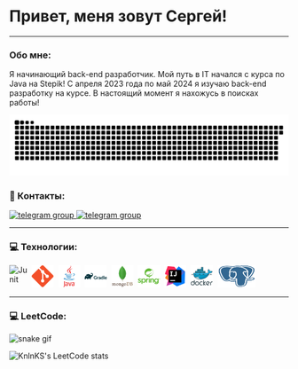 # Привет, меня зовут Сергей!

---

###  Обо мне:

Я начинающий back-end разработчик. Мой путь в IT начался с курса по Java на Stepik! С апреля 2023 года по май 2024 я изучаю back-end разработку на курсе. В настоящий момент я нахожусь в поисках работы!


<p align="center">
 <img width="600" src="github-user-contribution (2).svg" alt="snake"/>
</p>


### 🤝 Контакты:

   <div>
    <a href="https://t.me/efimovsergei44" target="_blank">
    <img src="https://cdn-icons-png.flaticon.com/512/2111/2111646.png" width="40" height="40" alt="telegram group" />
    </a>
   <a href="https://mail.ru/efimovsergei" target="_blank">
    <img src="https://ros-met.com/wp-content/uploads/2021/04/a33eb32c-6ae8-4208-80b7-7956e1eae8e4.png" width="40" height="40" alt="telegram group" />
    </a>
    
   
---

### 💻 Технологии:

<div>
  <img src="https://github.com/devicons/devicon/blob/master/icons/git/git-original.svg" title="git" alt="git" width="40" height="40"/>&nbsp
  <img src="https://github.com/devicons/devicon/blob/master/icons/java/java-original-wordmark.svg" title="git" alt="git" width="40" height="40"/>&nbsp
  <img src="https://github.com/devicons/devicon/blob/master/icons/gradle/gradle-original-wordmark.svg" title="git" alt="git" width="40" height="40"/>&nbsp
  <img src="https://github.com/devicons/devicon/blob/master/icons/mongodb/mongodb-original-wordmark.svg" title="git" alt="git" width="40" height="40"/>&nbsp
  <img src="https://github.com/devicons/devicon/blob/master/icons/spring/spring-original-wordmark.svg" title="git" alt="git" width="40" height="40"/>&nbsp
  <img src="https://github.com/devicons/devicon/blob/master/icons/intellij/intellij-original.svg" title="git" alt="git" width="40" height="40"/>&nbsp
  <img src="https://github.com/devicons/devicon/blob/master/icons/docker/docker-original-wordmark.svg" title="git" alt="git" width="40" height="40"/>&nbsp
  <img align="left" alt="Junit " width="40px" src="https://www.opencodez.com/wp-content/uploads/2019/04/Junit-1.png" />
  <img src="https://github.com/devicons/devicon/blob/master/icons/postgresql/postgresql-plain.svg" title="git" alt="git" width="70" height="40"/>&nbsp


</div>

---

### 💻 LeetCode:

![snake gif](https://github.com/EfimovSergei/EfimovSergei/blob/output/github-contribution-grid-snake.svg)

![KnlnKS's LeetCode stats](https://leetcode-stats-six.vercel.app/?username=EfimovSergei&theme=dark)



